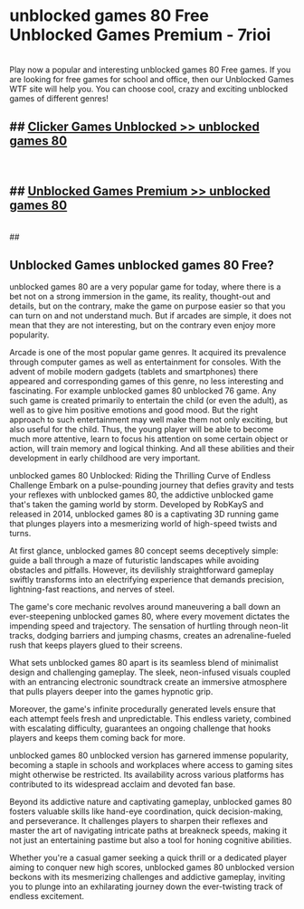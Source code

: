 # unblocked games 80 Free Unblocked Games Premium - 7rioi <br>
<br>
Play now a popular and interesting unblocked games 80 Free games. If you are looking for free games for school and office, then our Unblocked Games WTF site will help you. You can choose cool, crazy and exciting unblocked games of different genres!


## ##  [Clicker Games Unblocked >> unblocked games 80](http://freeplayer.one?title=unblocked_games_80&ref=M1)
  <br>

##  ## [Unblocked Games Premium >> unblocked games 80](http://freeplayer.one?title=unblocked_games_80&ref=M1)
  <br>
  ##



## Unblocked Games unblocked games 80 Free?

unblocked games 80 are a very popular game for today, where there is a bet not on a strong immersion in the game, its reality, thought-out and details, but on the contrary, make the game on purpose easier so that you can turn on and not understand much. But if arcades are simple, it does not mean that they are not interesting, but on the contrary even enjoy more popularity.

Arcade is one of the most popular game genres. It acquired its prevalence through computer games as well as entertainment for consoles. With the advent of mobile modern gadgets (tablets and smartphones) there appeared and corresponding games of this genre, no less interesting and fascinating. For example unblocked games 80 unblocked 76 game. Any such game is created primarily to entertain the child (or even the adult), as well as to give him positive emotions and good mood. But the right approach to such entertainment may well make them not only exciting, but also useful for the child. Thus, the young player will be able to become much more attentive, learn to focus his attention on some certain object or action, will train memory and logical thinking. And all these abilities and their development in early childhood are very important.

unblocked games 80 Unblocked: Riding the Thrilling Curve of Endless Challenge
Embark on a pulse-pounding journey that defies gravity and tests your reflexes with unblocked games 80, the addictive unblocked game that's taken the gaming world by storm. Developed by RobKayS and released in 2014, unblocked games 80 is a captivating 3D running game that plunges players into a mesmerizing world of high-speed twists and turns.

At first glance, unblocked games 80 concept seems deceptively simple: guide a ball through a maze of futuristic landscapes while avoiding obstacles and pitfalls. However, its devilishly straightforward gameplay swiftly transforms into an electrifying experience that demands precision, lightning-fast reactions, and nerves of steel.

The game's core mechanic revolves around maneuvering a ball down an ever-steepening unblocked games 80, where every movement dictates the impending speed and trajectory. The sensation of hurtling through neon-lit tracks, dodging barriers and jumping chasms, creates an adrenaline-fueled rush that keeps players glued to their screens.

What sets unblocked games 80 apart is its seamless blend of minimalist design and challenging gameplay. The sleek, neon-infused visuals coupled with an entrancing electronic soundtrack create an immersive atmosphere that pulls players deeper into the games hypnotic grip.

Moreover, the game's infinite procedurally generated levels ensure that each attempt feels fresh and unpredictable. This endless variety, combined with escalating difficulty, guarantees an ongoing challenge that hooks players and keeps them coming back for more.

unblocked games 80 unblocked version has garnered immense popularity, becoming a staple in schools and workplaces where access to gaming sites might otherwise be restricted. Its availability across various platforms has contributed to its widespread acclaim and devoted fan base.

Beyond its addictive nature and captivating gameplay, unblocked games 80 fosters valuable skills like hand-eye coordination, quick decision-making, and perseverance. It challenges players to sharpen their reflexes and master the art of navigating intricate paths at breakneck speeds, making it not just an entertaining pastime but also a tool for honing cognitive abilities.

Whether you're a casual gamer seeking a quick thrill or a dedicated player aiming to conquer new high scores, unblocked games 80 unblocked version beckons with its mesmerizing challenges and addictive gameplay, inviting you to plunge into an exhilarating journey down the ever-twisting track of endless excitement.